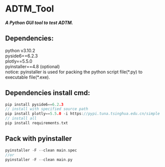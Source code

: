 # ADTM_Tool
***A Python GUI tool to test ADTM.***   

## Dependencies:
python v3.10.2  
pyside6==6.2.3  
plotly==5.5.0  
pyinstaller==4.8 (optional)    
notice: pyinstaller is used for packing the python script file(\*.py) to executable file(\*.exe).  

## Dependencies install cmd:
```C
pip install pyside6==6.2.3
// install with specified source path
pip install plotly==5.5.0 -i https://pypi.tuna.tsinghua.edu.cn/simple
// install all 
pip install requirements.txt
```

## Pack with pyinstaller
```C
pyinstaller -F --clean main.spec  
//or  
pyinstaller -F --clean main.py
```
